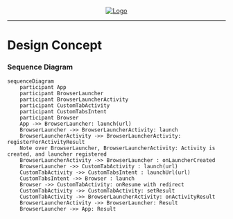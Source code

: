<p align="center">
  <a href="https://github.com/ForgeRock/ping-android-sdk">
    <img src="https://www.pingidentity.com/content/dam/picr/nav/Ping-Logo-2.svg" alt="Logo">
  </a>
  <hr/>
</p>

# Design Concept

### Sequence Diagram

```mermaid
sequenceDiagram
    participant App
    participant BrowserLauncher
    participant BrowserLauncherActivity
    participant CustomTabActivity
    participant CustomTabsIntent
    participant Browser
    App ->> BrowserLauncher: launch(url)
    BrowserLauncher ->> BrowserLauncherActivity: launch
    BrowserLauncherActivity ->> BrowserLauncherActivity: registerForActivityResult
    Note over BrowserLauncher, BrowserLauncherActivity: Activity is created, and launcher registered
    BrowserLauncherActivity ->> BrowserLauncher : onLauncherCreated
    BrowserLauncher ->> CustomTabActivity : launch(url)
    CustomTabActivity ->> CustomTabsIntent : launchUrl(url)
    CustomTabsIntent ->> Browser : launch
    Browser ->> CustomTabActivity: onResume with redirect
    CustomTabActivity ->> CustomTabActivity: setResult
    CustomTabActivity ->> BrowserLauncherActivity: onActivityResult
    BrowserLauncherActivity ->> BrowserLauncher: Result
    BrowserLauncher ->> App: Result
```
